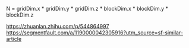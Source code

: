 N = gridDim.x * gridDim.y * gridDim.z * blockDim.x * blockDim.y * blockDim.z

https://zhuanlan.zhihu.com/p/544864997
https://segmentfault.com/a/1190000042305916?utm_source=sf-similar-article
